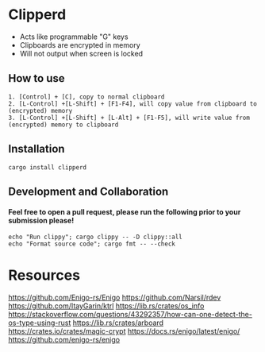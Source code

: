 # Clipperd

- Acts like programmable "G" keys
- Clipboards are encrypted in memory
- Will not output when screen is locked
## How to use
    1. [Control] + [C], copy to normal clipboard
    2. [L-Control] +[L-Shift] + [F1-F4], will copy value from clipboard to (encrypted) memory
    3. [L-Control] +[L-Shift] + [L-Alt] + [F1-F5], will write value from (encrypted) memory to clipboard

## Installation
    cargo install clipperd

## Development and Collaboration
#### Feel free to open a pull request, please run the following prior to your submission please!
    echo "Run clippy"; cargo clippy -- -D clippy::all
    echo "Format source code"; cargo fmt -- --check


# Resources
https://github.com/Enigo-rs/Enigo
https://github.com/Narsil/rdev
https://github.com/ItayGarin/ktrl
https://lib.rs/crates/os_info
https://stackoverflow.com/questions/43292357/how-can-one-detect-the-os-type-using-rust
https://lib.rs/crates/arboard
https://crates.io/crates/magic-crypt
https://docs.rs/enigo/latest/enigo/
https://github.com/enigo-rs/enigo
